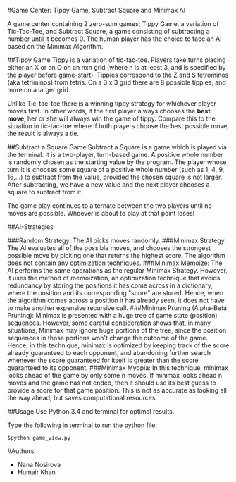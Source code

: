 #Game Center: Tippy Game, Subtract Square and Minimax AI

A game center containing 2 zero-sum games; Tippy Game, a variation of Tic-Tac-Toe, and Subtract Square, a game consisting of subtracting a number until it becomes 0. The human player has the choice to face an AI based on the Minimax Algorithm.

##Tippy Game 
Tippy is a variation of tic-tac-toe. Players take turns placing either an X or an O on an nxn grid (where n is at least 3, and is specified by the player before game-start). 
Tippies correspond to the Z and S tetrominos (aka tetriminos) from tetris. On a 3 x 3 grid there are 8 possible tippies, and more on a larger grid. 

Unlike Tic-tac-toe there is a winning tippy strategy for whichever player moves first. In other words, if the first player always chooses the **best move**, her or she will always win the game of tippy. Compare this to the situation in tic-tac-toe where if both players choose the best possible move, the result is always a tie. 

##Subtract a Square Game 
Subtract a Square is a game which is played via the terminal. It is a two-player, turn-based game. A positive whole number is randomly chosen as the starting value by the program. The player whose turn it is chooses some square of a positive whole number (such as 1, 4, 9, 16,...) to subtract from the value, provided the chosen square is not larger. After subtracting, we have a new value and the next player chooses a square to subtract from it. 

The game play continues to alternate between the two players until no moves are possible. Whoever is about to play at that point loses!

##AI-Strategies

###Random Strategy: 
The AI picks moves randomly.
###Minimax Strategy: 
The AI evaluates all of the possible moves, and chooses the strongest possible move by picking one that returns the highest score. The algorithm does not contain any optimization techniques.
###Minimax Memoize: 
The AI performs the same operations as the regular Minimax Strategy. However, it uses the method of memoization, an optimization technique that avoids redundancy by storing the positions it has come across in a dictionary, where the position and its corresponding "score" are stored. Hence, when the algorithm comes across a position it has already seen, it does not have to make another expensive recursive call.
###Minimax Pruning (Alpha-Beta Pruning): 
Minimax is presented with a huge tree of game state (position) sequences. However, some careful consideration shows that, in many situations, Minimax may ignore huge portions of the tree, since the position sequences in those portions won't change the outcome of the game. Hence, in this technique, minimax is optimized by keeping track of the score already guaranteed to each opponent, and abandoning further search whenever the score guaranteed for itself is greater than the score guaranteed to its opponent.
###Minimax Myopia: 
In this technique, minimax looks ahead of the game by only some n moves. If minimax looks ahead n moves and the game has not ended, then it should use its best guess to provide a score for that game position. This is not as accurate as looking all the way ahead, but saves computational resources.


##Usage 
Use Python 3.4 and terminal for optimal results.

Type the following in terminal to run the python file:

<code>$python game_view.py</code>




#Authors 

* Nana Nosirova
* Humair Khan

